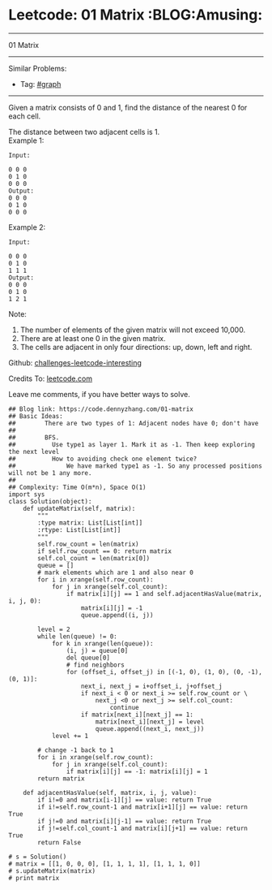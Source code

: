 # Leetcode: 01 Matrix     :BLOG:Amusing:


---

01 Matrix  

---

Similar Problems:  
-   Tag: [#graph](https://code.dennyzhang.com/tag/graph)

---

Given a matrix consists of 0 and 1, find the distance of the nearest 0 for each cell.  

The distance between two adjacent cells is 1.  
Example 1:  

    Input:
    
    0 0 0
    0 1 0
    0 0 0
    Output:
    0 0 0
    0 1 0
    0 0 0

Example 2:  

    Input:
    
    0 0 0
    0 1 0
    1 1 1
    Output:
    0 0 0
    0 1 0
    1 2 1

Note:  
1.  The number of elements of the given matrix will not exceed 10,000.
2.  There are at least one 0 in the given matrix.
3.  The cells are adjacent in only four directions: up, down, left and right.

Github: [challenges-leetcode-interesting](https://github.com/DennyZhang/challenges-leetcode-interesting/tree/master/01-matrix)  

Credits To: [leetcode.com](https://leetcode.com/problems/01-matrix/description/)  

Leave me comments, if you have better ways to solve.  

    ## Blog link: https://code.dennyzhang.com/01-matrix
    ## Basic Ideas:
    ##        There are two types of 1: Adjacent nodes have 0; don't have
    ##
    ##        BFS. 
    ##          Use type1 as layer 1. Mark it as -1. Then keep exploring the next level
    ##          How to avoiding check one element twice?
    ##              We have marked type1 as -1. So any processed positions will not be 1 any more.
    ##
    ## Complexity: Time O(m*n), Space O(1)
    import sys
    class Solution(object):
        def updateMatrix(self, matrix):
            """
            :type matrix: List[List[int]]
            :rtype: List[List[int]]
            """
            self.row_count = len(matrix)
            if self.row_count == 0: return matrix
            self.col_count = len(matrix[0])
            queue = []
            # mark elements which are 1 and also near 0
            for i in xrange(self.row_count):
                for j in xrange(self.col_count):
                    if matrix[i][j] == 1 and self.adjacentHasValue(matrix, i, j, 0):
                        matrix[i][j] = -1
                        queue.append((i, j))
    
            level = 2
            while len(queue) != 0:
                for k in xrange(len(queue)):
                    (i, j) = queue[0]
                    del queue[0]
                    # find neighbors
                    for (offset_i, offset_j) in [(-1, 0), (1, 0), (0, -1), (0, 1)]:
                        next_i, next_j = i+offset_i, j+offset_j
                        if next_i < 0 or next_i >= self.row_count or \
                            next_j <0 or next_j >= self.col_count:
                                continue
                        if matrix[next_i][next_j] == 1:
                            matrix[next_i][next_j] = level
                            queue.append((next_i, next_j))
                level += 1
    
            # change -1 back to 1
            for i in xrange(self.row_count):
                for j in xrange(self.col_count):
                    if matrix[i][j] == -1: matrix[i][j] = 1
            return matrix
    
        def adjacentHasValue(self, matrix, i, j, value):
            if i!=0 and matrix[i-1][j] == value: return True
            if i!=self.row_count-1 and matrix[i+1][j] == value: return True
            if j!=0 and matrix[i][j-1] == value: return True
            if j!=self.col_count-1 and matrix[i][j+1] == value: return True
            return False
    
    # s = Solution()
    # matrix = [[1, 0, 0, 0], [1, 1, 1, 1], [1, 1, 1, 0]]
    # s.updateMatrix(matrix)
    # print matrix